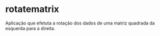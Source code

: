 # rotatematrix
Aplicação que efetuta a rotação dos dados de uma matriz quadrada da esquerda para a direita.
